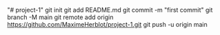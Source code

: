 "# project-1"  git init git add README.md git commit -m "first commit" git branch -M main git remote add origin https://github.com/MaximeHerblot/project-1.git git push -u origin main
